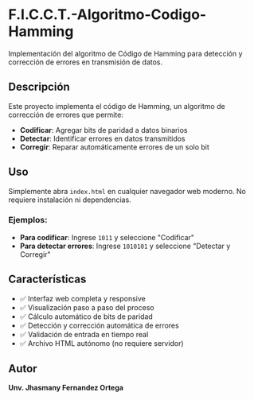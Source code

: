 # F.I.C.C.T.-Algoritmo-Codigo-Hamming

Implementación del algoritmo de Código de Hamming para detección y corrección de errores en transmisión de datos.

## Descripción

Este proyecto implementa el código de Hamming, un algoritmo de corrección de errores que permite:
- **Codificar**: Agregar bits de paridad a datos binarios
- **Detectar**: Identificar errores en datos transmitidos
- **Corregir**: Reparar automáticamente errores de un solo bit

## Uso

Simplemente abra `index.html` en cualquier navegador web moderno. No requiere instalación ni dependencias.

### Ejemplos:
- **Para codificar**: Ingrese `1011` y seleccione "Codificar"
- **Para detectar errores**: Ingrese `1010101` y seleccione "Detectar y Corregir"

## Características

- ✅ Interfaz web completa y responsive
- ✅ Visualización paso a paso del proceso
- ✅ Cálculo automático de bits de paridad
- ✅ Detección y corrección automática de errores
- ✅ Validación de entrada en tiempo real
- ✅ Archivo HTML autónomo (no requiere servidor)

## Autor

**Unv. Jhasmany Fernandez Ortega**